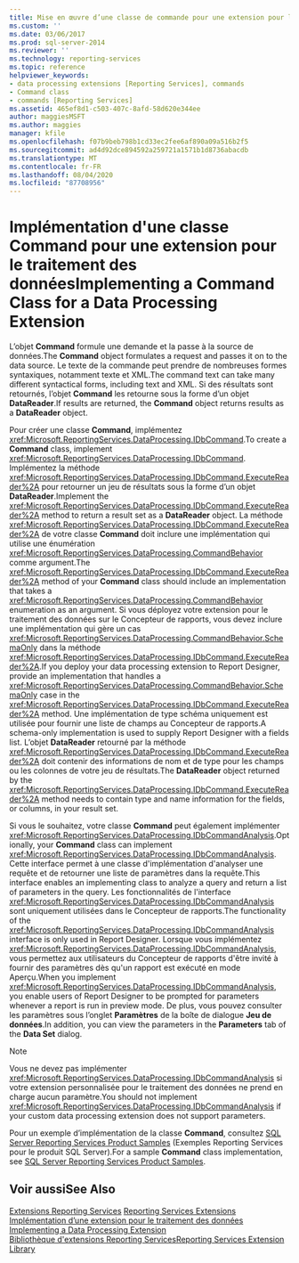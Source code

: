 ```yaml
---
title: Mise en œuvre d’une classe de commande pour une extension pour le traitement des données | Microsoft Docs
ms.custom: ''
ms.date: 03/06/2017
ms.prod: sql-server-2014
ms.reviewer: ''
ms.technology: reporting-services
ms.topic: reference
helpviewer_keywords:
- data processing extensions [Reporting Services], commands
- Command class
- commands [Reporting Services]
ms.assetid: 465ef8d1-c503-407c-8afd-58d620e344ee
author: maggiesMSFT
ms.author: maggies
manager: kfile
ms.openlocfilehash: f07b9beb798b1cd33ec2fee6af890a09a516b2f5
ms.sourcegitcommit: ad4d92dce894592a259721a1571b1d8736abacdb
ms.translationtype: MT
ms.contentlocale: fr-FR
ms.lasthandoff: 08/04/2020
ms.locfileid: "87708956"
---
```

# <a name="implementing-a-command-class-for-a-data-processing-extension"></a><span data-ttu-id="dacb2-102">Implémentation d'une classe Command pour une extension pour le traitement des données</span><span class="sxs-lookup"><span data-stu-id="dacb2-102">Implementing a Command Class for a Data Processing Extension</span></span>
  <span data-ttu-id="dacb2-103">L’objet **Command** formule une demande et la passe à la source de données.</span><span class="sxs-lookup"><span data-stu-id="dacb2-103">The **Command** object formulates a request and passes it on to the data source.</span></span> <span data-ttu-id="dacb2-104">Le texte de la commande peut prendre de nombreuses formes syntaxiques, notamment texte et XML.</span><span class="sxs-lookup"><span data-stu-id="dacb2-104">The command text can take many different syntactical forms, including text and XML.</span></span> <span data-ttu-id="dacb2-105">Si des résultats sont retournés, l’objet **Command** les retourne sous la forme d’un objet **DataReader**.</span><span class="sxs-lookup"><span data-stu-id="dacb2-105">If results are returned, the **Command** object returns results as a **DataReader** object.</span></span>  
  
 <span data-ttu-id="dacb2-106">Pour créer une classe **Command**, implémentez <xref:Microsoft.ReportingServices.DataProcessing.IDbCommand>.</span><span class="sxs-lookup"><span data-stu-id="dacb2-106">To create a **Command** class, implement <xref:Microsoft.ReportingServices.DataProcessing.IDbCommand>.</span></span> <span data-ttu-id="dacb2-107">Implémentez la méthode <xref:Microsoft.ReportingServices.DataProcessing.IDbCommand.ExecuteReader%2A> pour retourner un jeu de résultats sous la forme d’un objet **DataReader**.</span><span class="sxs-lookup"><span data-stu-id="dacb2-107">Implement the <xref:Microsoft.ReportingServices.DataProcessing.IDbCommand.ExecuteReader%2A> method to return a result set as a **DataReader** object.</span></span> <span data-ttu-id="dacb2-108">La méthode <xref:Microsoft.ReportingServices.DataProcessing.IDbCommand.ExecuteReader%2A> de votre classe **Command** doit inclure une implémentation qui utilise une énumération <xref:Microsoft.ReportingServices.DataProcessing.CommandBehavior> comme argument.</span><span class="sxs-lookup"><span data-stu-id="dacb2-108">The <xref:Microsoft.ReportingServices.DataProcessing.IDbCommand.ExecuteReader%2A> method of your **Command** class should include an implementation that takes a <xref:Microsoft.ReportingServices.DataProcessing.CommandBehavior> enumeration as an argument.</span></span> <span data-ttu-id="dacb2-109">Si vous déployez votre extension pour le traitement des données sur le Concepteur de rapports, vous devez inclure une implémentation qui gère un cas <xref:Microsoft.ReportingServices.DataProcessing.CommandBehavior.SchemaOnly> dans la méthode <xref:Microsoft.ReportingServices.DataProcessing.IDbCommand.ExecuteReader%2A>.</span><span class="sxs-lookup"><span data-stu-id="dacb2-109">If you deploy your data processing extension to Report Designer, provide an implementation that handles a <xref:Microsoft.ReportingServices.DataProcessing.CommandBehavior.SchemaOnly> case in the <xref:Microsoft.ReportingServices.DataProcessing.IDbCommand.ExecuteReader%2A> method.</span></span> <span data-ttu-id="dacb2-110">Une implémentation de type schéma uniquement est utilisée pour fournir une liste de champs au Concepteur de rapports.</span><span class="sxs-lookup"><span data-stu-id="dacb2-110">A schema-only implementation is used to supply Report Designer with a fields list.</span></span> <span data-ttu-id="dacb2-111">L’objet **DataReader** retourné par la méthode <xref:Microsoft.ReportingServices.DataProcessing.IDbCommand.ExecuteReader%2A> doit contenir des informations de nom et de type pour les champs ou les colonnes de votre jeu de résultats.</span><span class="sxs-lookup"><span data-stu-id="dacb2-111">The **DataReader** object returned by the <xref:Microsoft.ReportingServices.DataProcessing.IDbCommand.ExecuteReader%2A> method needs to contain type and name information for the fields, or columns, in your result set.</span></span>  
  
 <span data-ttu-id="dacb2-112">Si vous le souhaitez, votre classe **Command** peut également implémenter <xref:Microsoft.ReportingServices.DataProcessing.IDbCommandAnalysis>.</span><span class="sxs-lookup"><span data-stu-id="dacb2-112">Optionally, your **Command** class can implement <xref:Microsoft.ReportingServices.DataProcessing.IDbCommandAnalysis>.</span></span> <span data-ttu-id="dacb2-113">Cette interface permet à une classe d'implémentation d'analyser une requête et de retourner une liste de paramètres dans la requête.</span><span class="sxs-lookup"><span data-stu-id="dacb2-113">This interface enables an implementing class to analyze a query and return a list of parameters in the query.</span></span> <span data-ttu-id="dacb2-114">Les fonctionnalités de l'interface <xref:Microsoft.ReportingServices.DataProcessing.IDbCommandAnalysis> sont uniquement utilisées dans le Concepteur de rapports.</span><span class="sxs-lookup"><span data-stu-id="dacb2-114">The functionality of the <xref:Microsoft.ReportingServices.DataProcessing.IDbCommandAnalysis> interface is only used in Report Designer.</span></span> <span data-ttu-id="dacb2-115">Lorsque vous implémentez <xref:Microsoft.ReportingServices.DataProcessing.IDbCommandAnalysis>, vous permettez aux utilisateurs du Concepteur de rapports d'être invité à fournir des paramètres dès qu'un rapport est exécuté en mode Aperçu.</span><span class="sxs-lookup"><span data-stu-id="dacb2-115">When you implement <xref:Microsoft.ReportingServices.DataProcessing.IDbCommandAnalysis>, you enable users of Report Designer to be prompted for parameters whenever a report is run in preview mode.</span></span> <span data-ttu-id="dacb2-116">De plus, vous pouvez consulter les paramètres sous l’onglet **Paramètres** de la boîte de dialogue **Jeu de données**.</span><span class="sxs-lookup"><span data-stu-id="dacb2-116">In addition, you can view the parameters in the **Parameters** tab of the **Data Set** dialog.</span></span>  
  
> [!NOTE]  
>  <span data-ttu-id="dacb2-117">Vous ne devez pas implémenter <xref:Microsoft.ReportingServices.DataProcessing.IDbCommandAnalysis> si votre extension personnalisée pour le traitement des données ne prend en charge aucun paramètre.</span><span class="sxs-lookup"><span data-stu-id="dacb2-117">You should not implement <xref:Microsoft.ReportingServices.DataProcessing.IDbCommandAnalysis> if your custom data processing extension does not support parameters.</span></span>  
  
 <span data-ttu-id="dacb2-118">Pour un exemple d’implémentation de la classe **Command**, consultez [SQL Server Reporting Services Product Samples](https://go.microsoft.com/fwlink/?LinkId=177889) (Exemples Reporting Services pour le produit SQL Server).</span><span class="sxs-lookup"><span data-stu-id="dacb2-118">For a sample **Command** class implementation, see [SQL Server Reporting Services Product Samples](https://go.microsoft.com/fwlink/?LinkId=177889).</span></span>  
  
## <a name="see-also"></a><span data-ttu-id="dacb2-119">Voir aussi</span><span class="sxs-lookup"><span data-stu-id="dacb2-119">See Also</span></span>  
 <span data-ttu-id="dacb2-120">[Extensions Reporting Services](../reporting-services-extensions.md) </span><span class="sxs-lookup"><span data-stu-id="dacb2-120">[Reporting Services Extensions](../reporting-services-extensions.md) </span></span>  
 <span data-ttu-id="dacb2-121">[Implémentation d’une extension pour le traitement des données](implementing-a-data-processing-extension.md) </span><span class="sxs-lookup"><span data-stu-id="dacb2-121">[Implementing a Data Processing Extension](implementing-a-data-processing-extension.md) </span></span>  
 [<span data-ttu-id="dacb2-122">Bibliothèque d'extensions Reporting Services</span><span class="sxs-lookup"><span data-stu-id="dacb2-122">Reporting Services Extension Library</span></span>](../reporting-services-extension-library.md)  
  
  
